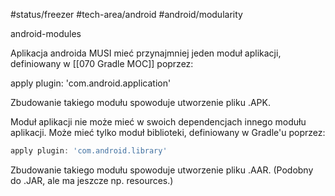 #status/freezer 
#tech-area/android 
#android/modularity

android-modules


Aplikacja androida MUSI mieć przynajmniej jeden moduł aplikacji, definiowany w [[070 Gradle MOC]] poprzez:

apply plugin: 'com.android.application'

Zbudowanie takiego modułu spowoduje utworzenie pliku .APK.

Moduł aplikacji nie może mieć w swoich dependencjach innego modułu aplikacji. Może mieć tylko moduł biblioteki, definiowany w Gradle'u poprzez:

```groovy
apply plugin: 'com.android.library'
```

Zbudowanie takiego modułu spowoduje utworzenie pliku .AAR. (Podobny do .JAR, ale ma jeszcze np. resources.)